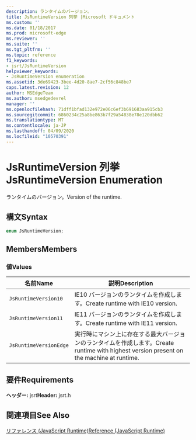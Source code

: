 ```yaml
---
description: ランタイムのバージョン。
title: JsRuntimeVersion 列挙 |Microsoft ドキュメント
ms.custom: ''
ms.date: 01/18/2017
ms.prod: microsoft-edge
ms.reviewer: ''
ms.suite: ''
ms.tgt_pltfrm: ''
ms.topic: reference
f1_keywords:
- jsrt/JsRuntimeVersion
helpviewer_keywords:
- JsRuntimeVersion enumeration
ms.assetid: 3de69423-3bee-4d20-8ae7-2cf56c848be7
caps.latest.revision: 12
author: MSEdgeTeam
ms.author: msedgedevrel
manager: ''
ms.openlocfilehash: 71dff1bfad132e972e06c6ef3b691683aa915cb3
ms.sourcegitcommit: 6860234c25a8be863b7f29a54838e78e120dbb62
ms.translationtype: MT
ms.contentlocale: ja-JP
ms.lasthandoff: 04/09/2020
ms.locfileid: "10570391"
---
```

# <span data-ttu-id="2b9f5-103">JsRuntimeVersion 列挙</span><span class="sxs-lookup"><span data-stu-id="2b9f5-103">JsRuntimeVersion Enumeration</span></span>
<span data-ttu-id="2b9f5-104">ランタイムのバージョン。</span><span class="sxs-lookup"><span data-stu-id="2b9f5-104">Version of the runtime.</span></span>  
  
## <span data-ttu-id="2b9f5-105">構文</span><span class="sxs-lookup"><span data-stu-id="2b9f5-105">Syntax</span></span>  
  
```cpp  
enum JsRuntimeVersion;  
```  
  
## <span data-ttu-id="2b9f5-106">Members</span><span class="sxs-lookup"><span data-stu-id="2b9f5-106">Members</span></span>  
  
### <span data-ttu-id="2b9f5-107">値</span><span class="sxs-lookup"><span data-stu-id="2b9f5-107">Values</span></span>  
  
|<span data-ttu-id="2b9f5-108">名前</span><span class="sxs-lookup"><span data-stu-id="2b9f5-108">Name</span></span>|<span data-ttu-id="2b9f5-109">説明</span><span class="sxs-lookup"><span data-stu-id="2b9f5-109">Description</span></span>|  
|----------|-----------------|  
|`JsRuntimeVersion10`|<span data-ttu-id="2b9f5-110">IE10 バージョンのランタイムを作成します。</span><span class="sxs-lookup"><span data-stu-id="2b9f5-110">Create runtime with IE10 version.</span></span>|  
|`JsRuntimeVersion11`|<span data-ttu-id="2b9f5-111">IE11 バージョンのランタイムを作成します。</span><span class="sxs-lookup"><span data-stu-id="2b9f5-111">Create runtime with IE11 version.</span></span>|  
|`JsRuntimeVersionEdge`|<span data-ttu-id="2b9f5-112">実行時にマシン上に存在する最大バージョンのランタイムを作成します。</span><span class="sxs-lookup"><span data-stu-id="2b9f5-112">Create runtime with highest version present on the machine at runtime.</span></span>|  
  
## <span data-ttu-id="2b9f5-113">要件</span><span class="sxs-lookup"><span data-stu-id="2b9f5-113">Requirements</span></span>  
 <span data-ttu-id="2b9f5-114">**ヘッダー:** jsrt</span><span class="sxs-lookup"><span data-stu-id="2b9f5-114">**Header:** jsrt.h</span></span>  
  
## <span data-ttu-id="2b9f5-115">関連項目</span><span class="sxs-lookup"><span data-stu-id="2b9f5-115">See Also</span></span>  
 [<span data-ttu-id="2b9f5-116">リファレンス (JavaScript Runtime)</span><span class="sxs-lookup"><span data-stu-id="2b9f5-116">Reference (JavaScript Runtime)</span></span>](../chakra-hosting/reference-javascript-runtime.md)